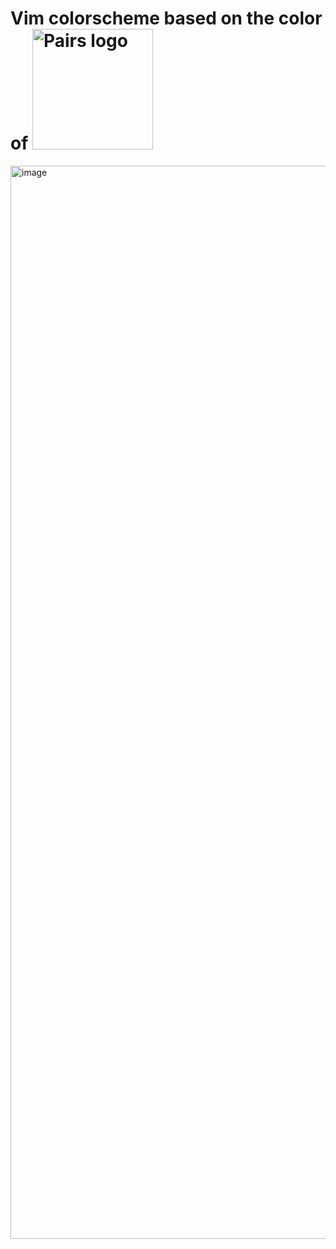 # Vim colorscheme based on the color of <img width="193" alt="Pairs logo" src="https://github.com/satorunooshie/pairscolorscheme/assets/64164948/db9f0c60-676b-478d-b377-6a1a3b2d260f">

<img width="1717" alt="image" src="https://github.com/satorunooshie/pairscolorscheme/assets/64164948/c3d5e1a4-9400-4319-95ce-65dfa7ff6af1">

